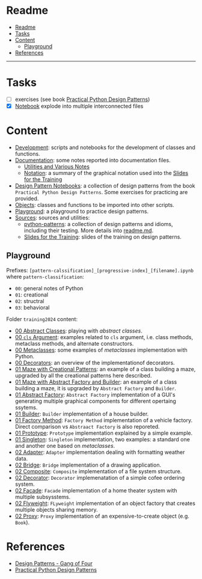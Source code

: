# Readme

- [Readme](#readme)
- [Tasks](#tasks)
- [Content](#content)
  - [Playground](#playground)
- [References](#references)

---

# Tasks

- [ ] exercises (see book [Practical Python Design Patterns](./src/lnk/[book]%20Practical%20Python%20Design%20Patterns_%20Pythonic%20Solutions%20to%20Common%20Problems.pdf%20-%20Shortcut.lnk))
- [x] [Notebook](./ntb/practicalPythonDesignPatterns.ipynb)  explode into multiple interconnected files

# Content

- [Development](./dev/): scripts and notebooks for the development of classes and functions.
- [Documentation](./doc/): some notes reported into documentation files.
  - [Utilities and Various Notes](./doc/doc_utilities_and_various_notes.md)
  - [Notation](./doc/doc_notation.excalidraw): a summary of the graphical notation used into the [Slides for the Training](./src/slides/)
- [Design Pattern Notebooks](./doc/ntb/): a collection of design patterns from the book `Practical Python Design Patterns`. Some exercises for practicing are provided.
- [Objects](./obj/): classes and functions to be imported into other scripts.
- [Playground](./plg/): a playground to practice design patterns.
- [Sources](./src/): sources and utilities:
  - [python-patterns](./src/python-patterns/): a collection of design patterns and idioms, including their testing. More details into [readme.md](./src/python-patterns/README.md).
  - [Slides for the Training](./src/slides/): slides of the training on design patterns.

## Playground

Prefixes: `[pattern-calssification]_[progressive-index]_[filename].ipynb` where `pattern-classification`:

- `00`: general notes of Python
- `01`: creational
- `02`: structral
- `03`: behavioral

Folder `training2024` content:

- [00 Abstract Classes](./plg/training2024/00_01_abstract_classes.ipynb): playing with *abstract classes*.
- [00 `cls` Argument](./plg/training2024/00_02_cls.ipynb): examples related to `cls` argument, i.e. class methods, metaclass methods, and alternate constructors.
- [00 Metaclasses](./plg/training2024/00_03_metaclasses.ipynb): some examples of *metaclasses* implementation with Python.
- [00 Decorators](./plg/training2024/00_04_decorators.ipynb): an overview of the implementationof decorators.
- [01 Maze with Creational Patterns](./plg/training2024/01_00_maze_creational_example.ipynb): an example of a class building a maze, upgraded by all the creational patterns here described.
- [01 Maze with Abstract Factory and Builder](./plg/training2024/01_00_maze_abstract_factory_builder.ipynb): an example of a class building a maze, it is upgraded by `Abstract Factory` and `Builder`.
- [01 Abstract Factory](./plg/training2024/01_02_abstract_factory.ipynb): `Abstract Factory` implementation of a GUI's generating multiple graphical components for different opertaing ssytems.
- [01 Builder](./plg/training2024/01_03_builder.ipynb): `Builder` implementation of a house builder.
- [01 Factory Method](./plg/training2024/01_04_factory_method.ipynb): `Factory Method` implementation of a vehicle factory. Direct comparison vs `Abstraact Factory` is also reporeted.
- [01 Prototype](./plg/training2024/01_05_prototype.ipynb): `Prototype` implementation explained by a simple example.
- [01 Singleton](./plg/training2024/01_06_singleton.ipynb): `Singleton` implementation, two examples: a standard one and another one based on *metaclasses*.
- [02 Adapter](./plg/training2024/02_01_adapter.ipynb): `Adapter` implementation dealing with formatting weather data.
- [02 Bridge](./plg/training2024/02_02_bridge.ipynb): `Bridge` implementation of a drawing application.
- [02 Composite](./plg/training2024/02_03_composite.ipynb): `Composite` implementation of a file system structure.
- [02 Decorator](./plg/training2024/02_04_decorator.ipynb): `Decorator` implemenatation of a simple cofee ordering system.
- [02 Facade](./plg/training2024/02_05_facade.ipynb): `Facade` implementation of a home theater system with multiple subsysstems.
- [02 Flyweight](./plg/training2024/02_06_flyweight.ipynb): `FLyweight` implementation of an object factory that creates multiple objects sharing memory.
- [02 Proxy](./plg/training2024/02_07_proxy.ipynb): `Proxy` implementation of an expensive-to-create object (e.g. `Book`).

# References

- [Design Patterns - Gang of Four](./lnk/src/[book]%20Design%20Patterns_%20Elements%20of%20Reusable%20Object-Oriented%20Software.pdf%20-%20Shortcut.lnk)
- [Practical Python Design Patterns](./src/lnk/[book]%20Practical%20Python%20Design%20Patterns_%20Pythonic%20Solutions%20to%20Common%20Problems.pdf%20-%20Shortcut.lnk)
